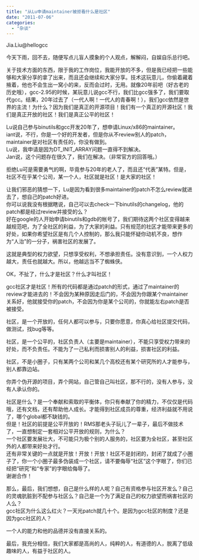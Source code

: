 ```yaml
---
title: "从Lu申请maintainer被拒看什么是社区"
date: "2011-07-06"
categories: 
  - "杂谈"
---
```


Jia.Liu@hellogcc

今天下雨，回不去，随便写点儿盲人摸象的个人观点，解解闷，自娱自乐总行吧。

关于技术方面的东西，限于我的工作岗位，我能开放的不多，但是我已经把一些能够和大家分享的拿了出来，而且还会继续和大家分享。技术这玩意儿，你偷着藏着掖着，他也不会生出一窝小的来，反而会过时，无用。就像20年前吧（好古老的历史哦），gcc-2.95的时候，某玩意儿说gcc不行，我们比gcc强多了，我们要取代gcc。结果，20年过去了（一代人啊！一代人的青春啊！），我们gcc依然是世界的主流！为什么？因为我们是真正的开源项目！我们有一个真正的开源社区！我们是真正开放的社区！我们是真正公平的社区！

Lu说自己参与binutils和gcc开发20年了，想申请Linux/x86的maintainer。  
iant说，不行，你是一个好的开发者，但是你从不review别人的patch，maintainer是对社区有责任的，你没有做到。  
Lu说，我申请是因为DT\_INIT\_ARRAY问题一直得不到解决。  
Jan说，这个问题存在很久了，我们在解决。（非常官方的回答哦。）

拒绝Lu可是需要勇气的啊，毕竟参与20年的老人了，而且还“代表”某特。但是，社区不在乎某个公司，某一个人，社区就是社区！是大家的社区！

让我们邪恶的猜想一下，Lu是因为看到很多maintainer的patch不怎么review就进去了，想自己的patch好进。  
你可以说我没有根据瞎说，自己可以去check一下binutils的changelog，他的patch都是经过review并接受的么？  
好在google的人开始申请binutils和gdb的帐号了，我们期待这两个社区变得越来越规范吧，为了全社区的利益，为了大家的利益。只有规范的社区才能带来更多的好处，如果你希望社区是有几个人控制的，那么我只能怀疑你动机不良，想作为“人治”的一分子，祸害社区的发展了。

这就是典型的权力欲望，只想享受权利，不想承担责任。没有意识到，一个人权力越大，责任也就越大。所以，他越远当不了蜘蛛侠。

OK，不扯了，什么才是社区？什么才叫社区！

gcc社区才是社区！所有的代码都是通过patch的形式，通过了maintainer的review才能进去的！不会因为某种原因走后门的，不会因为你跟某个maintainer关系好，他就接受你的patch，不会因为你是某个公司的，你就能左右patch是否被接受。

社区，是一个开放的，任何人都可以参与，只要你愿意，你真心给社区提交代码，做测试，找bug等等。

社区，是一个公平的，社区负责人（主要是maintainer），不能只享受权力带来的好处，而不负责任。不能为了一己私利而损害别人的利益，损害社区的利益。

社区，不是小圈子，只有某两个公司和某几个高校还有某个研究所的人才能参与，别人都靠边站。

你弄个伪开源的项目，弄个网站，自己管自己叫社区，那不行的，没有人参与，没有人承认你的。

社区是什么？是一个奉献和索取的平衡体，你只有奉献了你的精力，不仅仅是代码哦，还有文档，还有帮助他人成长。才能得到社区成员的尊重，经济利益就不用说了，哪个global都不缺钱的。  
但是！社区的前提是公平开放的！RMS那老头子玩儿了一辈子，最后不做技术了，一直想制定一套相对公平开放的规则，为什么？  
一个社区要发展壮大，不可能只为极个别的人服务的，社区要为全社区，甚至社区外的人都带来好处才行。  
还有非常关键的一点就是开放！开放！开放！社区不是封闭的，封闭了就成了小圈子了，你一个小圈子最多伪装成一个社区，请不要侮辱“社区”这个字眼了，你们已经把“研究”和“专家”的字眼给侮辱了。  
谢谢合作！

那么，最后，我们想想，自己是什么样的人呢？自己有资格参与社区开发么？自己的灵魂肮脏到不配参与社区么？自己是一个为了满足自己的权力欲望而祸害社区的人么？  
gcc社区为什么这么红火？一天光patch就几十个。是因为gcc社区的制度？还是因为gcc社区的人？

一个人的能力和他的品德并没有直接关系的。

最后，我充分相信，我们大家都是高尚的人，纯粹的人，有道德的人，脱离了低级趣味的人，有益于社区的人。
